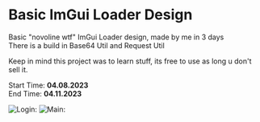 # Basic ImGui Loader Design

Basic "novoline wtf" ImGui Loader design, made by me in 3 days\
There is a build in Base64 Util and Request Util

Keep in mind this project was to learn stuff, its free to use as long u don't sell it.

Start Time: **04.08.2023**\
End Time:  **04.11.2023**

![Login:](https://cdn.discordapp.com/attachments/1025110804120477798/1095131469111906394/image.png)
![Main:](https://cdn.discordapp.com/attachments/1025110804120477798/1095131465664188506/image.png)
